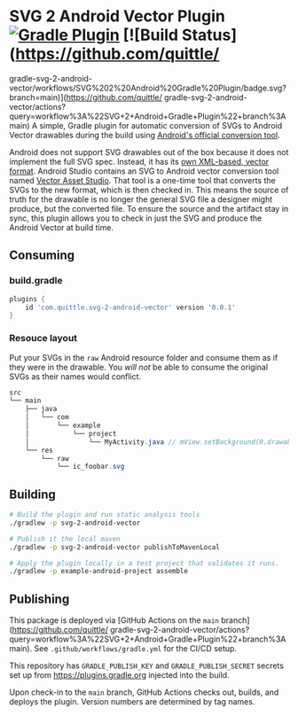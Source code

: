 # SVG 2 Android Vector Plugin [![Gradle Plugin](https://img.shields.io/maven-metadata/v/https/plugins.gradle.org/m2/com/quittle/svg-2-android-vector/maven-metadata.xml.svg?label=Gradle+Plugin)](https://plugins.gradle.org/plugin/com.quittle.svg-2-android-vector) [![Build Status](https://github.com/quittle/
gradle-svg-2-android-vector/workflows/SVG%202%20Android%20Gradle%20Plugin/badge.svg?branch=main)](https://github.com/quittle/
gradle-svg-2-android-vector/actions?query=workflow%3A%22SVG+2+Android+Gradle+Plugin%22+branch%3Amain)
A simple, Gradle plugin for automatic conversion of SVGs to Android Vector drawables during the build using [Android's official conversion tool](https://android.googlesource.com/platform/tools/base/+/master/sdk-common/src/main/java/com/android/ide/common/vectordrawable/Svg2Vector.java).

Android does not support SVG drawables out of the box because it does not implement the full SVG spec. Instead, it has
its [own XML-based, vector format](https://developer.android.com/guide/topics/graphics/vector-drawable-resources).
Android Studio contains an SVG to Android vector conversion tool named
[Vector Asset Studio](https://developer.android.com/studio/write/vector-asset-studio). That tool is a one-time tool that
converts the SVGs to the new format, which is then checked in. This means the source of truth for the drawable is no
longer the general SVG file a designer might produce, but the converted file. To ensure the source and the artifact stay
in sync, this plugin allows you to check in just the SVG and produce the Android Vector at build time.

## Consuming

### build.gradle
```groovy
plugins {
    id 'com.quittle.svg-2-android-vector' version '0.0.1'
}
```

### Resouce layout
Put your SVGs in the `raw` Android resource folder and consume them as if they were in the drawable. You *will not* be able to consume the original SVGs as their names would conflict.

```java
src
└── main
    ├── java
    │   └── com
    │       └── example
    │           └── project
    │               └── MyActivity.java // mView.setBackground(R.drawable.ic_foobar);
    └── res
        └── raw
            └── ic_foobar.svg
```

## Building
```sh
# Build the plugin and run static analysis tools
./gradlew -p svg-2-android-vector

# Publish it the local maven
./gradlew -p svg-2-android-vector publishToMavenLocal

# Apply the plugin locally in a test project that validates it runs.
./gradlew -p example-android-project assemble
```

## Publishing
This package is deployed via [GitHub Actions on the `main` branch](https://github.com/quittle/
gradle-svg-2-android-vector/actions?query=workflow%3A%22SVG+2+Android+Gradle+Plugin%22+branch%3Amain).
See `.github/workflows/gradle.yml` for the CI/CD setup.

This repository has `GRADLE_PUBLISH_KEY` and `GRADLE_PUBLISH_SECRET` secrets set up from
https://plugins.gradle.org injected into the build.

Upon check-in to the `main` branch, GitHub Actions checks out, builds, and deploys the plugin.
Version numbers are determined by tag names.
